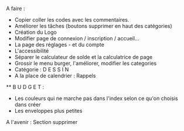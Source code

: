 A faire :

- Copier coller les codes avec les commentaires.
- Améliorer les tâches (boutons supprimer en haut des catégories)
- Création du Logo
- Modifier page de connexion / inscription / accueil...
- La page des réglages - et du compte
- L'accessibilité
- Séparer le calculateur de solde et la calculatrice de page
- Grossir le menu burger, l'améliorer, modifier les categories
- Catégorie : D E S S I N 
- A la place de calendrier : Rappels


** B U D G E T :
- Les couleurs qui ne marche pas dans l'index selon ce qu'on choisis dans créer
- Les enveloppes plus petites


A l'avenir : Section supprimer